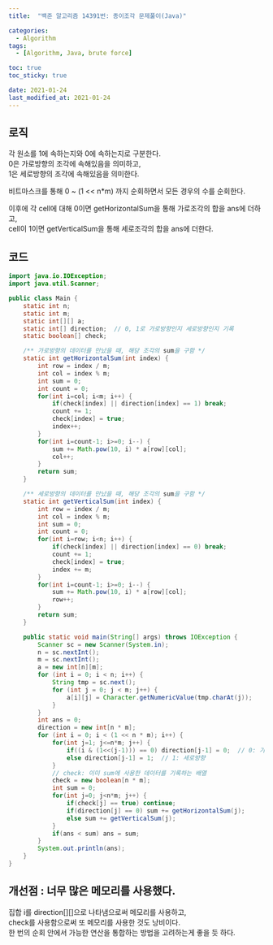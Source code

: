 ```yaml
---
title:  "백준 알고리즘 14391번: 종이조각 문제풀이(Java)"

categories: 
  - Algorithm
tags: 
  - [Algorithm, Java, brute force]

toc: true
toc_sticky: true

date: 2021-01-24
last_modified_at: 2021-01-24
---
```


## 로직
각 원소를 1에 속하는지와 0에 속하는지로 구분한다.   
0은 가로방향의 조각에 속해있음을 의미하고,   
1은 세로방향의 조각에 속해있음을 의미한다.

비트마스크를 통해 0 ~ (1 << n*m) 까지 순회하면서 모든 경우의 수를 순회한다.

이후에 각 cell에 대해 0이면 getHorizontalSum을 통해 가로조각의 합을 ans에 더하고,   
cell이 1이면 getVerticalSum을 통해 세로조각의 합을 ans에 더한다.

## 코드
```java
import java.io.IOException;
import java.util.Scanner;

public class Main {
    static int n;
    static int m;
    static int[][] a;
    static int[] direction;  // 0, 1로 가로방향인지 세로방향인지 기록
    static boolean[] check;

    /** 가로방향의 데이터를 만났을 때, 해당 조각의 sum을 구함 */
    static int getHorizontalSum(int index) {
        int row = index / m;
        int col = index % m;
        int sum = 0;
        int count = 0;
        for(int i=col; i<m; i++) {
            if(check[index] || direction[index] == 1) break;
            count += 1;
            check[index] = true;
            index++;
        }
        for(int i=count-1; i>=0; i--) {
            sum += Math.pow(10, i) * a[row][col];
            col++;
        }
        return sum;
    }

    /** 세로방향의 데이터를 만났을 때, 해당 조각의 sum을 구함 */
    static int getVerticalSum(int index) {
        int row = index / m;
        int col = index % m;
        int sum = 0;
        int count = 0;
        for(int i=row; i<n; i++) {
            if(check[index] || direction[index] == 0) break;
            count += 1;
            check[index] = true;
            index += m;
        }
        for(int i=count-1; i>=0; i--) {
            sum += Math.pow(10, i) * a[row][col];
            row++;
        }
        return sum;
    }

    public static void main(String[] args) throws IOException {
        Scanner sc = new Scanner(System.in);
        n = sc.nextInt();
        m = sc.nextInt();
        a = new int[n][m];
        for (int i = 0; i < n; i++) {
            String tmp = sc.next();
            for (int j = 0; j < m; j++) {
                a[i][j] = Character.getNumericValue(tmp.charAt(j));
            }
        }
        int ans = 0;
        direction = new int[n * m];
        for (int i = 0; i < (1 << n * m); i++) {
            for(int j=1; j<=n*m; j++) {
                if((i & (1<<(j-1))) == 0) direction[j-1] = 0;  // 0: 가로방향
                else direction[j-1] = 1;  // 1: 세로방향
            }
            // check: 이미 sum에 사용한 데이터를 기록하는 배열
            check = new boolean[n * m]; 
            int sum = 0;
            for(int j=0; j<n*m; j++) {
                if(check[j] == true) continue;
                if(direction[j] == 0) sum += getHorizontalSum(j);
                else sum += getVerticalSum(j);
            }
            if(ans < sum) ans = sum;
        }
        System.out.println(ans);
    }
}
```

## 개선점 : 너무 많은 메모리를 사용했다.   
집합 i를 direction[][]으로 나타냄으로써 메모리를 사용하고,    
check를 사용함으로써 또 메모리를 사용한 것도 낭비이다.   
한 번의 순회 안에서 가능한 연산을 통합하는 방법을 고려하는게 좋을 듯 하다.